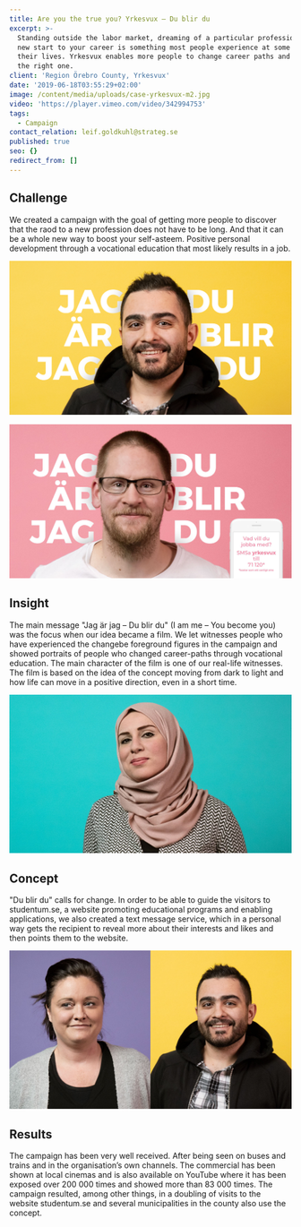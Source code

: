 ```yaml
---
title: Are you the true you? Yrkesvux – Du blir du
excerpt: >-
  Standing outside the labor market, dreaming of a particular profession or a
  new start to your career is something most people experience at some point in
  their lives. Yrkesvux enables more people to change career paths and follow
  the right one.
client: 'Region Örebro County, Yrkesvux'
date: '2019-06-18T03:55:29+02:00'
image: /content/media/uploads/case-yrkesvux-m2.jpg
video: 'https://player.vimeo.com/video/342994753'
tags:
  - Campaign
contact_relation: leif.goldkuhl@strateg.se
published: true
seo: {}
redirect_from: []
---
```

## Challenge

We created a campaign with the goal of getting more people to discover that the raod to a new profession does not have to be long. And that it can be a whole new way to boost your self-asteem. Positive personal development through a vocational education that most likely results in a job.

<Column md="6">

![](/content/media/uploads/case-yrkesvux-m1.jpg)

</Column>

<Column md="6">

![](/content/media/uploads/case-yrkesvux-m2.jpg)

</Column>

## 

## Insight

The main message "Jag är jag – Du blir du" (I am me – You become you) was the focus when our idea became a film. We let witnesses people who have experienced the changebe foreground figures in the campaign and showed portraits of people who changed career-paths through vocational education. The main character of the film is one of our real-life witnesses. The film is based on the idea of the concept moving from dark to light and how life can move in a positive direction, even in a short time.

![](/content/media/uploads/case-yrkesvux-xl1.jpg)

## 

## Concept

"Du blir du" calls for change. In order to be able to guide the visitors to studentum.se, a website promoting educational programs and enabling applications, we also created a text message service, which in a personal way gets the recipient to reveal more about their interests and likes and then points them to the website.

![](/content/media/uploads/case-yrkesvux-xl2.jpg)



## Results

The campaign has been very well received. After being seen on buses and trains and in the organisation’s own channels. The commercial has been shown at local cinemas and is also available on YouTube where it has been exposed  over 200 000 times and showed more than 83 000 times. The campaign resulted, among other things, in a doubling of visits to the website studentum.se and several municipalities in the county also use the concept.
